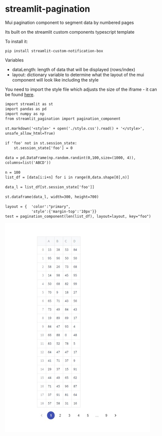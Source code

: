 # streamlit-pagination
Mui pagination component to segment data by numbered pages


Its built on the streamlit custom components typescript template

To install it:

```
pip install streamlit-custom-notification-box
```

Variables
- dataLength: length of data that will be displayed (rows/index)
- layout: dictionary variable to determine what the layout of the mui component will look like including the style

You need to import the style file which adjusts the size of the iframe - it can be found [here](https://github.com/Socvest/streamlit-pagination/tree/main/streamlit_pagination).

```
import streamlit as st
import pandas as pd
import numpy as np
from streamlit_pagination import pagination_component

st.markdown('<style>' + open('./style.css').read() + '</style>', unsafe_allow_html=True)

if 'foo' not in st.session_state:
    st.session_state['foo'] = 0 

data = pd.DataFrame(np.random.randint(0,100,size=(1000, 4)), columns=list('ABCD')) 
    
n = 100  
list_df = [data[i:i+n] for i in range(0,data.shape[0],n)] 

data_l = list_df[st.session_state['foo']] 

st.dataframe(data_l, width=300, height=700)

layout = {  'color':"primary", 
            'style':{'margin-top':'10px'}}
test = pagination_component(len(list_df), layout=layout, key="foo")
```
![pagination.jpg](./img/pagination.jpg) 
